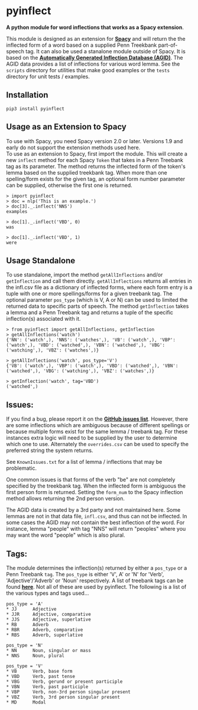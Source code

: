 # pyinflect<br/>
**A python module for word inflections that works as a Spacy extension**.

This module is designed as an extension for **[Spacy](https://github.com/explosion/spaCy)** and will return the the inflected form of a word based on a supplied Penn Treekbank part-of-speech tag.  It can also be used a stanalone module outside of Spacy. It is based on the **[Automatically Generated Inflection Database (AGID)](http://wordlist.aspell.net/other)**.  The AGID data provides a list of inflections for various word lemma. See the `scripts` directory for utilities that make good examples or the `tests` directory for unit tests / examples.

## Installation
```
pip3 install pyinflect
```

## Usage as an Extension to Spacy
To use with Spacy, you need Spacy version 2.0 or later.  Versions 1.9 and early do not support the extension methods used here.<br/>
To use as an extension to Spacy, first import the module.  This will create a new `inflect` method for each Spacy `Token` that takes in a Penn Treebank tag as its parameter.  The method returns the inflected form of the token's lemma based on the supplied treekbank tag.  When more than one spelling/form exists for the given tag, an optional form number parameter can be supplied, otherwise the first one is returned.

```
> import pyinflect
> doc = nlp('This is an example.')
> doc[3]._.inflect('NNS')
examples

> doc[1]._.inflect('VBD', 0)
was

> doc[1]._.inflect('VBD', 1)
were
```

## Usage Standalone
To use standalone, import the method `getAllInflections` and/or `getInflection` and call them directly.  `getAllInflections` returns all entries in the infl.csv file as a dictionary of inflected forms, where each form entry is a tuple with one or more spellings/forms for a given treebank tag.  The optional parameter `pos_type` (which is V, A or N) can be used to limited the returned data to specific parts of speech.  The method `getInflection` takes a lemma and a Penn Treebank tag and returns a tuple of the specific inflection(s) associated with it.
```
> from pyinflect import getAllInflections, getInflection
> getAllInflections('watch')
{'NN': ('watch',), 'NNS': ('watches',), 'VB': ('watch',), 'VBP': ('watch',), 'VBD': ('watched',), 'VBN': ('watched',), 'VBG': ('watching',), 'VBZ': ('watches',)}

> getAllInflections('watch', pos_type='V')
{'VB': ('watch',), 'VBP': ('watch',), 'VBD': ('watched',), 'VBN': ('watched',), 'VBG': ('watching',), 'VBZ': ('watches',)}

> getInflection('watch', tag='VBD')
('watched',)
```

## Issues:
If you find a bug, please report it on the **[GitHub issues list](https://github.com/bjascob/pyInflect/issues)**.  However, there are some inflections which are ambiguous because of different spellings or because multiple forms exist for the same lemma / treebank tag.  For these instances extra logic will need to be supplied by the user to determine which one to use.  Alternately the `overrides.csv` can be used to specify the preferred string the system returns.

See `KnownIssues.txt` for a list of lemma / inflections that may be problematic.

One common issues is that forms of the verb "be" are not completely specified by the treekbank tag.  When the inflected form is ambiguous the first person form is returned.  Setting the `form_num` to the Spacy inflection method allows returning the 2nd person version.

The AGID data is created by a 3rd party and not maintained here.  Some lemmas are not in that data file, `infl.csv`, and thus can not be inflected.  In some cases the AGID may not contain the best inflection of the word.  For instance, lemma "people" with tag "NNS" will return "peoples" where you may want the word "people" which is also plural.


## Tags:
The module determines the inflection(s) returned by either a `pos_type` or a Penn Treebank `tag`.  The `pos_type` is either 'V', A' or 'N' for 'Verb', 'Adjective'/'Adverb' or 'Noun' respectively.  A list of treebank tags can be found **[here](https://www.ling.upenn.edu/courses/Fall_2003/ling001/penn_treebank_pos.html)**.  Not all of these are used by pyinflect.  The following is a list of the various types and tags used...

    pos_type = 'A'
    * JJ      Adjective
    * JJR     Adjective, comparative
    * JJS     Adjective, superlative
    * RB      Adverb
    * RBR     Adverb, comparative
    * RBS     Adverb, superlative

    pos_type = 'N'
    * NN      Noun, singular or mass
    * NNS     Noun, plural

    pos_type = 'V'
    * VB      Verb, base form
    * VBD     Verb, past tense
    * VBG     Verb, gerund or present participle
    * VBN     Verb, past participle
    * VBP     Verb, non-3rd person singular present
    * VBZ     Verb, 3rd person singular present
    * MD      Modal
